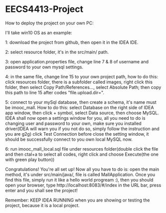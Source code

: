 # EECS4413-Project

How to deploy the project on your own PC:

I'll take win10 OS as an example:

1: download the project from github, then open it in the IDEA IDE.

2: select resource folder, it's in the src/main/ path.

3: open application.properties file, change line 7 & 8 of username and password to your own mysql settings.

4: in the same file, change line 15 to your own project path, how to do this: click resources folder, there is a subfolder called images, right click this folder, then select Copy Path/References..., select Absolute Path; then copy this path to line 15 after codes "file.upload.dir=". 

5: connect to your mySql database, then create a schema, it's name must be imooc_mall. How to do this:
  select Database on the right side of IDEA app window, then click + symbol, select Data source, then choose MySQL.
  IDEA shall now open a settings window for you, all you need to do is changing user and password to your own, 
  make sure you installed driver(IDEA will warn you if you not do so, simply follow the instruction and you are g2g)
  click Test Connection before close the setting window, it should be successfully connect to you own local MySQL now.
  
6: run imooc_mall_local.sql file under resources folder(double click the file and then ctal+a to select all codes, right click and choose Execute(the one with green play button))

Congratulations! You're all set up! Now all you have to do is: 
open the main method, it's under src/main/java/, file is called MallApplication. Once you find this file, simply run it like a hello world progream :), then you should open your browser, type http://localhost:8083/#/index in the URL bar, press enter and you shall see the project!

Remember: KEEP IDEA RUNNING when you are showing or testing the project, because it is a local project.
